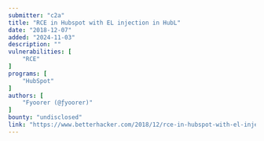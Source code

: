 ```yaml
---
submitter: "c2a"
title: "RCE in Hubspot with EL injection in HubL"
date: "2018-12-07"
added: "2024-11-03"
description: ""
vulnerabilities: [
    "RCE"
]
programs: [
    "HubSpot"
]
authors: [
    "Fyoorer (@ƒyoorer)"
]
bounty: "undisclosed"
link: "https://www.betterhacker.com/2018/12/rce-in-hubspot-with-el-injection-in-hubl.html"
---
```




